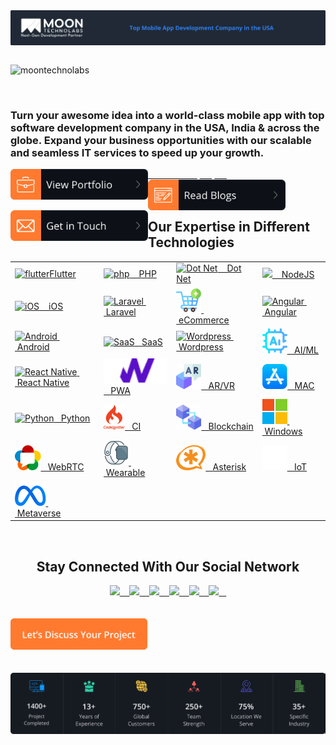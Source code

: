 <img src="profile/assets/top-header.png" align="center">
<br/>
<br/>
<div>
    <p align="left"> <img src="https://komarev.com/ghpvc/?username=moontechnolabs&label=Profile%20views&color=0e75b6&style=flat" alt="moontechnolabs" /> </p> 
    <br/>
</div>

<div>
    <h3>
        Turn your awesome idea into a world-class mobile app with top software development company in the USA, India & across the globe. Expand your business opportunities with our scalable and seamless IT services to speed up your growth.
    </h3>
    
</div>

<div>
    <a href="https://www.moontechnolabs.com/portfolios"><img src="profile/assets/view-portfolio.svg" align="left" width="220px">&nbsp;&nbsp; &nbsp;&nbsp; &nbsp;&nbsp; &nbsp;&nbsp; &nbsp;&nbsp; &nbsp;&nbsp; &nbsp;&nbsp;</a>
    <a href="https://www.moontechnolabs.com/blog/"><img src="profile/assets/read-blogs.svg" align="left" width="220px">&nbsp;&nbsp; &nbsp;&nbsp;</a>
    <a href="https://www.moontechnolabs.com/contact-us"><img src="profile/assets/get-in-touch.png" align="left" width="220px"> &nbsp;&nbsp; &nbsp;&nbsp;</a>
</div>

<br/>
<br/>

<div>
    <h2>Our Expertise in Different Technologies</h2>
</div>

<table>
<tr>
    <td><a href="https://www.moontechnolabs.com/services/flutter-app-development-company" target="_blank"><img src="https://www.vectorlogo.zone/logos/flutterio/flutterio-icon.svg" alt="flutter" height="40" />Flutter</a></td>
    <td><a href="https://www.moontechnolabs.com/services/php-development-company" target="_blank"><img src="https://www.vectorlogo.zone/logos/php/php-vertical.svg" alt="php" height="40"/>&nbsp; &nbsp;  PHP </a> </td>
    <td><a href="https://www.moontechnolabs.com/services/asp-net-web-development" target="_blank"><img src="https://www.vectorlogo.zone/logos/dotnet/dotnet-icon.svg" alt="Dot Net" height="40" />&nbsp; &nbsp;  Dot Net</a></td>
    <td><a href="https://www.moontechnolabs.com/services/node-js-development-company" target="_blank"><img src="https://www.vectorlogo.zone/logos/nodejs/nodejs-icon.svg" height="40">&nbsp; &nbsp;  NodeJS</a></td>
</tr>

<tr>
    <td><a href="https://www.moontechnolabs.com/services/ios-app-development" target="_blank"><img src="https://www.vectorlogo.zone/logos/apple/apple-icon.svg" alt="iOS" height="40" />&nbsp; &nbsp; iOS</td>
    <td><a href="https://www.moontechnolabs.com/services/laravel-development-company" target="_blank"><img src="https://www.vectorlogo.zone/logos/laravel/laravel-icon.svg" alt="Laravel" height="40" />&nbsp; &nbsp;Laravel</a></td>
    <td><a href="https://www.moontechnolabs.com/services/eCommerce-website-development-company" target="_blank"> <img src="profile/assets/add-to-cart.png" alt="eCommerce" height="40" />&nbsp; &nbsp;eCommerce</td>
    <td><a href="https://www.moontechnolabs.com/services/angularJS-development-company" target="_blank"><img src="https://www.vectorlogo.zone/logos/angular/angular-icon.svg" alt="Angular" height="40" />&nbsp; &nbsp;Angular</a></td>
</tr>

<tr>
    <td><a href="https://www.moontechnolabs.com/services/android-app-development-company" target="_blank"><img src="https://www.vectorlogo.zone/logos/android/android-icon.svg" alt="Android" height="40" />&nbsp; &nbsp;Android<a></td>
    <td><a href="https://www.moontechnolabs.com/services/SaaS-application-development" target="_blank"><img src="https://www.vectorlogo.zone/logos/sass-lang/sass-lang-icon.svg" alt="SaaS" height="40" />&nbsp; &nbsp;SaaS</a></td>
    <td><a href="https://www.moontechnolabs.com/services/wordpress-development-company" target="_blank"><img src="https://www.vectorlogo.zone/logos/wordpress/wordpress-icon.svg" alt="Wordpress" height="40" />&nbsp; &nbsp;Wordpress</a></td>
    <td><a href="https://www.moontechnolabs.com/services/ai-ml-app-development" target="_blank"><img src="profile/assets/ai.png" alt="AI/ML" height="40" />&nbsp; &nbsp;AI/ML</a></td>
</tr>

<tr>
    <td><a href="https://www.moontechnolabs.com/services/react-native-app-development-company" target="_blank"><img src="https://www.vectorlogo.zone/logos/reactjs/reactjs-icon.svg" alt="React Native" height="40" />&nbsp; &nbsp;React Native</a></td>
    <td><a href="https://www.moontechnolabs.com/services/progressive-web-app-development" target="_blank"><img src="profile/assets/pwa-icon.png" alt="PWA" height="40" />&nbsp; &nbsp;PWA</a></td>
    <td><a href="https://www.moontechnolabs.com/services/ar-vr-development-company" target="_blank"><img src="profile/assets/augmented-reality.png" alt="AR/VR" height="40" />&nbsp; &nbsp;AR/VR</a></td>
    <td><a href="#" target="_blank"><img src="profile/assets/app-store.png" alt="MAC" height="40" />&nbsp; &nbsp;MAC</a></td>
</tr>

<tr>
    <td><a href="https://www.moontechnolabs.com/services/python-development-company" target="_blank"><img src="https://www.vectorlogo.zone/logos/python/python-icon.svg" alt="Python" height="40" />&nbsp; &nbsp;Python</a></td>
    <td><a href="https://www.moontechnolabs.com/services/codeigniter-development-company" target="_blank"><img src="profile/assets/codeigniter.png" alt="CI" height="40" />&nbsp; &nbsp;CI</a></td>
    <td><a href="https://www.moontechnolabs.com/blockchain-development-services" target="_blank"><img src="profile/assets/blockchain.png" alt="Blockchain" height="40" />&nbsp; &nbsp;Blockchain</a></td>
    <td><a href="https://www.moontechnolabs.com/services/windows-app-development-company" target="_blank"><img src="profile/assets/windows.png" alt="Windows" height="40" />&nbsp; &nbsp;Windows</a></td>
</tr>

<tr>
    <td><a href="https://www.moontechnolabs.com/services/webrtc-development-company" target="_blank"><img src="profile/assets/webrtc.png" alt="WebRTC" height="40" />&nbsp; &nbsp;WebRTC</a></td>
    <td><a href="https://www.moontechnolabs.com/services/wearable-devices-app-development" target="_blank"><img src="profile/assets/wearable.png" alt="Wearable" height="40" />&nbsp; &nbsp;Wearable</a></td>
    <td><a href="" target="_blank"><img src="profile/assets/asterisk.png" alt="Asterisk" height="40" />&nbsp; &nbsp;Asterisk</a></td>
    <td><a href="https://www.moontechnolabs.com/services/asterisk-development-company" target="_blank"><img src="profile/assets/iot.png" alt="IoT" height="40" />&nbsp; &nbsp;IoT</a></td>
</tr>

<tr>
    <td><a href="https://www.moontechnolabs.com/services/metaverse-development" target="_blank"><img src="profile/assets/meta.png" alt="Metaverse" height="40" />&nbsp; &nbsp;Metaverse</a></td>
    <td></td>
    <td></td>
    <td></td>
</tr>

</table>
<br/>
<div align="center">
    <h2>Stay Connected With Our Social Network</h2>
    <a href="https://www.facebook.com/moontechnolabs/"><img height="50" src="https://www.vectorlogo.zone/logos/facebook/facebook-official.svg" />&nbsp; &nbsp; </a>
    <a href="https://twitter.com/moontechnolabs"><img  height="50" src="https://www.vectorlogo.zone/logos/twitter/twitter-tile.svg" />&nbsp; &nbsp; </a>
    <a href="https://www.instagram.com/moontechnolabs/"><img  height="50" src="https://www.vectorlogo.zone/logos/instagram/instagram-tile.svg" />&nbsp; &nbsp; </a>
    <a href="https://in.pinterest.com/moontechnolabs/"><img  height="50" src="https://www.vectorlogo.zone/logos/pinterest/pinterest-tile.svg" />&nbsp; &nbsp; </a>
    <a href="https://www.linkedin.com/company/moontechnolabs/mycompany/"><img height="50" src="https://www.vectorlogo.zone/logos/linkedin/linkedin-tile.svg" />&nbsp; &nbsp; </a>
    <a href="https://www.youtube.com/@moontechnolabs"><img  height="50" src="https://www.vectorlogo.zone/logos/youtube/youtube-tile.svg" />&nbsp; &nbsp; </a>
</div>
<br/><br/>
<div>
<a href="https://www.moontechnolabs.com/contact-us"><img height="50" src="profile/assets/lets-discuss-project.png" /></a>
</div>
<br/><br/>
<a href="https://www.moontechnolabs.com/"><img src="profile/assets/bottom-footer.png" /></a>